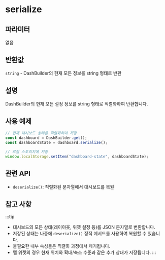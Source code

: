 # serialize

## 파라미터

없음

## 반환값

`string` - DashBuilder의 현재 모든 정보를 string 형태로 반환

## 설명

DashBuilder의 현재 모든 설정 정보를 string 형태로 직렬화하여 반환합니다.

## 사용 예제

```javascript
// 현재 대시보드 상태를 직렬화하여 저장
const dashboard = DashBuilder.get();
const dashboardState = dashboard.serialize();

// 로컬 스토리지에 저장
window.localStorage.setItem("dashboard-state", dashboardState);
```
## 관련 API

- `deserialize()`: 직렬화된 문자열에서 대시보드를 복원

## 참고 사항
:::tip
- 대시보드의 모든 상태(레이아웃, 위젯 설정 등)를 JSON 문자열로 변환합니다.
- 저장된 상태는 나중에 `deserialize()` 정적 메서드를 사용하여 복원할 수 있습니다.
- 불필요한 내부 속성들은 직렬화 과정에서 제거됩니다.
- 맵 위젯의 경우 현재 위치와 확대/축소 수준과 같은 추가 상태가 저장됩니다.
:::
